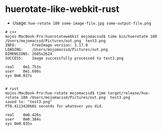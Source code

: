# huerotate-like-webkit-rust


* Usage:
`hue-rotate 180 some-image-file.jpg some-output-file.png`


```
# c++
mojos-MacBook-Pro:huerotatewebkit mojomacssd$ time bin/huerotate 180 /Users/mojomacssd/Pictures/out.png  test3.png
INFO:       FreeImage version: 3.17.0
LOADING:    /Users/mojomacssd/Pictures/out.png
DIMENSIONS: 2605x2624
SUCCESS:    Image successfully processed to test3.png

real	0m1.753s
user	0m1.698s
sys	0m0.037s


# rust
mojos-MacBook-Pro:hue-rotate mojomacssd$ time target/release/hue-rotate 180 /Users/mojomacssd/Pictures/out.png  test3.png
saved to: "test3.png"
PT0.411342066S seconds for whatever you did.

real	0m0.426s
user	0m0.384s
sys	0m0.035s
```
